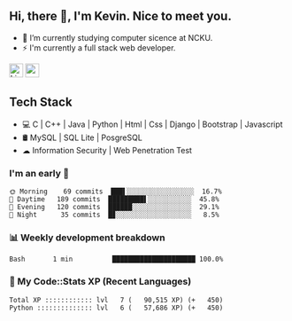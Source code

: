 ## Hi, there 👋, I'm Kevin. Nice to meet you.

- 🌱 I’m currently studying computer sicence at NCKU.
- ⚡ I'm currently a full stack web developer.

<a href="https://www.linkedin.com/in/kevin12686/"><img alt="LinkedIn" src="https://img.shields.io/badge/linkedin%20-%230077B5.svg?&style=for-the-badge&logo=linkedin&logoColor=white" height=25></a>
<a href="https://www.instagram.com/kevin12686/"><img src="https://img.shields.io/badge/instagram-3f729b?&style=for-the-badge&logo=instagram&logoColor=white" height=25></a>

## Tech Stack

* 💻 C | C++ | Java | Python | Html | Css | Django | Bootstrap | Javascript
* 🛢️ MySQL | SQL Lite | PosgreSQL
* ☁ Information Security | Web Penetration Test

### I'm an early 🐤

<!-- early_bird start -->

```text
🌞 Morning    69 commits  ███▌░░░░░░░░░░░░░░░░░  16.7%
🌆 Daytime   189 commits  █████████▌░░░░░░░░░░░  45.8%
🌃 Evening   120 commits  ██████░░░░░░░░░░░░░░░  29.1%
🌙 Night      35 commits  █▊░░░░░░░░░░░░░░░░░░░   8.5%
```

<!-- early_bird end -->

### 📊 Weekly development breakdown

<!-- code_time start -->

```text
Bash       1 min          █████████████████████ 100.0%
```

<!-- code_time end -->

### 🧰 My Code::Stats XP (Recent Languages)

<!-- codestats start -->

```text
Total XP :::::::::::: lvl   7 (   90,515 XP) (+   450)
Python :::::::::::::: lvl   6 (   57,686 XP) (+   450)
```

<!-- codestats end -->

